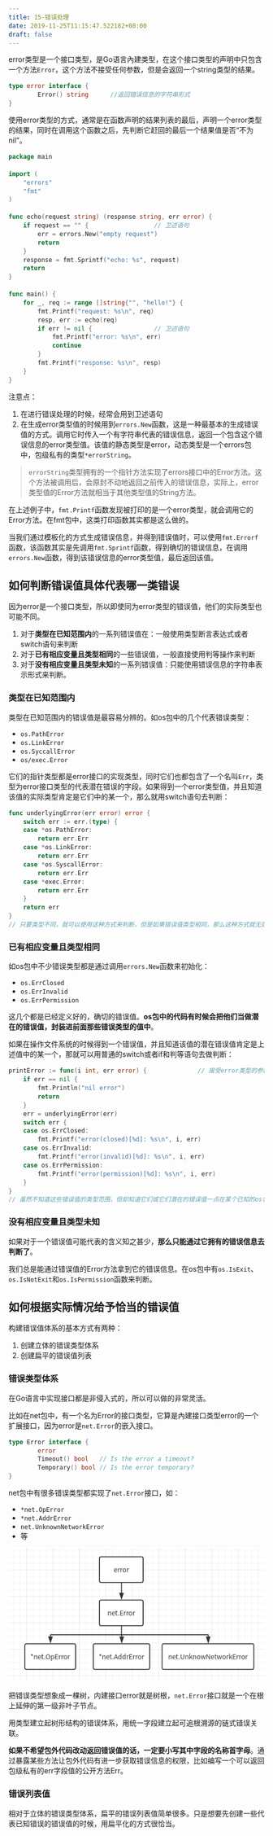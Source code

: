 ```yaml
---
title: 15-错误处理
date: 2019-11-25T11:15:47.522182+08:00
draft: false
---
```


error类型是一个接口类型，是Go语言內建类型，在这个接口类型的声明中只包含一个方法`Error`，这个方法不接受任何参数，但是会返回一个string类型的结果。

```go
type error interface {
        Error() string      //返回错误信息的字符串形式
}
```

使用error类型的方式，通常是在函数声明的结果列表的最后，声明一个error类型的结果，同时在调用这个函数之后，先判断它赶回的最后一个结果值是否“不为nil”。

```go
package main

import (
	"errors"
	"fmt"
)

func echo(request string) (response string, err error) {
	if request == "" {                  // 卫述语句
		err = errors.New("empty request")
		return
	}
	response = fmt.Sprintf("echo: %s", request)
	return
}

func main() {
	for _, req := range []string{"", "hello!"} {
		fmt.Printf("request: %s\n", req)
		resp, err := echo(req)
		if err != nil {                 // 卫述语句
			fmt.Printf("error: %s\n", err)
			continue
		}
		fmt.Printf("response: %s\n", resp)
	}
}
```

注意点：

1. 在进行错误处理的时候，经常会用到卫述语句
2. 在生成error类型值的时候用到`errors.New`函数，这是一种最基本的生成错误值的方式。调用它时传入一个有字符串代表的错误信息，返回一个包含这个错误信息的error类型值。该值的静态类型是error，动态类型是一个errors包中，包级私有的类型`*errorString`。

> `errorString`类型拥有的一个指针方法实现了errors接口中的Error方法。这个方法被调用后，会原封不动地返回之前传入的错误信息，实际上，error类型值的Error方法就相当于其他类型值的String方法。


在上述例子中，`fmt.Printf`函数发现被打印的是一个error类型，就会调用它的Error方法。在fmt包中，这类打印函数其实都是这么做的。

当我们通过模板化的方式生成错误信息，并得到错误值时，可以使用`fmt.Errorf`函数，该函数其实是先调用`fmt.Sprintf`函数，得到确切的错误信息，在调用`errors.New`函数，得到该错误信息的error类型值，最后返回该值。

## 如何判断错误值具体代表哪一类错误

因为error是一个接口类型，所以即使同为error类型的错误值，他们的实际类型也可能不同。

1. 对于**类型在已知范围内**的一系列错误值在：一般使用类型断言表达式或者switch语句来判断
2. 对于**已有相应变量且类型相同**的一些错误值，一般直接使用判等操作来判断
3. 对于**没有相应变量且类型未知**的一系列错误值：只能使用错误信息的字符串表示形式来判断。

### 类型在已知范围内

类型在已知范围内的错误值是最容易分辨的。如os包中的几个代表错误类型：

- `os.PathError`
- `os.LinkError`
- `os.SyccallError`
- `os/exec.Error`

它们的指针类型都是error接口的实现类型，同时它们也都包含了一个名叫`Err`，类型为error接口类型的代表潜在错误的字段。如果得到一个error类型值，并且知道该值的实际类型肯定是它们中的某一个，那么就用switch语句去判断：

```go
func underlyingError(err error) error {
	switch err := err.(type) {
	case *os.PathError:
		return err.Err
	case *os.LinkError:
		return err.Err
	case *os.SyscallError:
		return err.Err
	case *exec.Error:
		return err.Err
	}
	return err
}
// 只要类型不同，就可以使用这种方式来判断，但是如果错误值类型相同，那么这种方式就无效了
```

### 已有相应变量且类型相同

如os包中不少错误类型都是通过调用`errors.New`函数来初始化：

- `os.ErrClosed`
- `os.ErrInvalid`
- `os.ErrPermission`

这几个都是已经定义好的，确切的错误值。**os包中的代码有时候会把他们当做潜在的错误值，封装进前面那些错误类型的值中**。

如果在操作文件系统的时候得到一个错误值，并且知道该值的潜在错误值肯定是上述值中的某一个，那就可以用普通的switch或者if和判等语句去做判断：

```go
printError := func(i int, err error) {              // 接受error类型的参数值，该值代表某个文件操作相关的错误
	if err == nil {
		fmt.Println("nil error")
		return
	}
	err = underlyingError(err)
	switch err {
	case os.ErrClosed:
		fmt.Printf("error(closed)[%d]: %s\n", i, err)
	case os.ErrInvalid:
		fmt.Printf("error(invalid)[%d]: %s\n", i, err)
	case os.ErrPermission:
		fmt.Printf("error(permission)[%d]: %s\n", i, err)
	}
}
// 虽然不知道这些错误值的类型范围，但却知道它们或它们潜在的错误值一点在某个已知的os包中定义的值
```

### 没有相应变量且类型未知

如果对于一个错误值可能代表的含义知之甚少，**那么只能通过它拥有的错误信息去判断了**。

我们总是能通过错误值的Error方法拿到它的错误信息。在os包中有`os.IsExit`、`os.IsNotExit`和`os.IsPermission`函数来判断。

## 如何根据实际情况给予恰当的错误值

构建错误值体系的基本方式有两种：

1. 创建立体的错误类型体系
2. 创建扁平的错误值列表

### 错误类型体系

在Go语言中实现接口都是非侵入式的，所以可以做的非常灵活。

比如在net包中，有一个名为Error的接口类型，它算是內建接口类型error的一个扩展接口，因为error是`net.Error`的嵌入接口。

```go
type Error interface {
        error
        Timeout() bool   // Is the error a timeout?
        Temporary() bool // Is the error temporary?
}
```

net包中有很多错误类型都实现了`net.Error`接口，如：

- `*net.OpError`
- `*net.AddrError`
- `net.UnknownNetworkError`
- 等

![image](/images/Errors.png)

把错误类型想象成一棵树，内建接口error就是树根，`net.Error`接口就是一个在根上延伸的第一级非叶子节点。

用类型建立起树形结构的错误体系，用统一字段建立起可追根溯源的链式错误关联。

**如果不希望包外代码改动返回错误值的话，一定要小写其中字段的名称首字母**。通过暴露某些方法让包外代码有进一步获取错误信息的权限，比如编写一个可以返回包级私有的err字段值的公开方法Err。

### 错误列表值

相对于立体的错误类型体系，扁平的错误列表值简单很多。只是想要先创建一些代表已知错误的错误值的时候，用扁平化的方式很恰当。